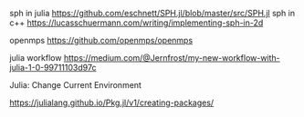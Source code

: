 sph in julia
https://github.com/eschnett/SPH.jl/blob/master/src/SPH.jl
sph in c++
https://lucasschuermann.com/writing/implementing-sph-in-2d

openmps
https://github.com/openmps/openmps

julia workflow
https://medium.com/@Jernfrost/my-new-workflow-with-julia-1-0-99711103d97c

Julia: Change Current Environment

https://julialang.github.io/Pkg.jl/v1/creating-packages/